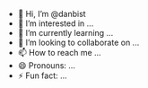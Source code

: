 - 👋 Hi, I’m @danbist
- 👀 I’m interested in ...
- 🌱 I’m currently learning ...
- 💞️ I’m looking to collaborate on ...
- 📫 How to reach me ...
- 😄 Pronouns: ...
- ⚡ Fun fact: ...

<!---
danbist/danbist is a ✨ special ✨ repository because its `README.md` (this file) appears on your GitHub profile.
You can click the Preview link to take a look at your changes.
--->
